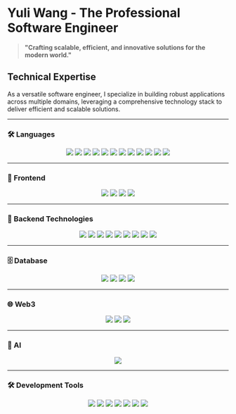 # Yuli Wang - The Professional Software Engineer

> **"Crafting scalable, efficient, and innovative solutions for the modern world."**

## Technical Expertise
As a versatile software engineer, I specialize in building robust applications across multiple domains, leveraging a comprehensive technology stack to deliver efficient and scalable solutions.

---

### 🛠️ Languages
<div align="center">

![](https://img.shields.io/badge/-C-A8B9CC?style=for-the-badge&logo=c&logoColor=white)
![](https://img.shields.io/badge/-C++-00599C?style=for-the-badge&logo=cplusplus&logoColor=white)
![](https://img.shields.io/badge/-Python-3776AB?style=for-the-badge&logo=python&logoColor=white)
![](https://img.shields.io/badge/-Java-007396?style=for-the-badge&logo=java&logoColor=white)
![](https://img.shields.io/badge/-Rust-000000?style=for-the-badge&logo=rust&logoColor=white)
![](https://img.shields.io/badge/-Go-00ADD8?style=for-the-badge&logo=go&logoColor=white)
![](https://img.shields.io/badge/-JavaScript-F7DF1E?style=for-the-badge&logo=javascript&logoColor=black)
![](https://img.shields.io/badge/-TypeScript-3178C6?style=for-the-badge&logo=typescript&logoColor=white)
![](https://img.shields.io/badge/-HTML-E34F26?style=for-the-badge&logo=html5&logoColor=white)
![](https://img.shields.io/badge/-LaTeX-008080?style=for-the-badge&logo=latex&logoColor=white)
![](https://img.shields.io/badge/-Bash-4EAA25?style=for-the-badge&logo=gnu-bash&logoColor=white)
![](https://img.shields.io/badge/-Solidity-363636?style=for-the-badge&logo=solidity&logoColor=white)

</div>

---

### 🎨 Frontend
<div align="center">

![](https://img.shields.io/badge/-React-61DAFB?style=for-the-badge&logo=react&logoColor=black)
![](https://img.shields.io/badge/-Vue.js-4FC08D?style=for-the-badge&logo=vue.js&logoColor=white)
![](https://img.shields.io/badge/-Next.js-000000?style=for-the-badge&logo=next.js&logoColor=white)
![](https://img.shields.io/badge/-Angular-DD0031?style=for-the-badge&logo=angular&logoColor=white)

</div>

---

### 🚀 Backend Technologies
<div align="center">

![](https://img.shields.io/badge/-Model--View--Controller-000000?style=for-the-badge&logoColor=white)
![](https://img.shields.io/badge/-Spring-6DB33F?style=for-the-badge&logo=spring&logoColor=white)
![](https://img.shields.io/badge/-NestJS-E0234E?style=for-the-badge&logo=nestjs&logoColor=white)
![](https://img.shields.io/badge/-Express.js-000000?style=for-the-badge&logo=express&logoColor=white)
![](https://img.shields.io/badge/-FastAPI-009688?style=for-the-badge&logo=fastapi&logoColor=white)
![](https://img.shields.io/badge/-Axum-000000?style=for-the-badge&logo=rust&logoColor=white)
![](https://img.shields.io/badge/-HTTP-00599C?style=for-the-badge&logo=http&logoColor=white)
![](https://img.shields.io/badge/-gRPC-2EA0F2?style=for-the-badge&logo=google&logoColor=white)
![](https://img.shields.io/badge/-RabbitMQ-FF6600?style=for-the-badge&logo=rabbitmq&logoColor=white)

</div>

---

### 🗄️ Database
<div align="center">

![](https://img.shields.io/badge/-MySQL-4479A1?style=for-the-badge&logo=mysql&logoColor=white)
![](https://img.shields.io/badge/-PostgreSQL-336791?style=for-the-badge&logo=postgresql&logoColor=white)
![](https://img.shields.io/badge/-MongoDB-47A248?style=for-the-badge&logo=mongodb&logoColor=white)
![](https://img.shields.io/badge/-Redis-DC382D?style=for-the-badge&logo=redis&logoColor=white)

</div>

---

### 🌐 Web3
<div align="center">

![](https://img.shields.io/badge/-Solana-9945FF?style=for-the-badge&logo=solana&logoColor=white)
![](https://img.shields.io/badge/-Anchor-000000?style=for-the-badge&logo=rust&logoColor=white)
![](https://img.shields.io/badge/-Metaplex-000000?style=for-the-badge&logo=rust&logoColor=white)

</div>

---

### 🤖 AI
<div align="center">

![](https://img.shields.io/badge/-PyTorch-EE4C2C?style=for-the-badge&logo=pytorch&logoColor=white)

</div>

---

### 🛠️ Development Tools
<div align="center">

![](https://img.shields.io/badge/-Git-F05032?style=for-the-badge&logo=git&logoColor=white)
![](https://img.shields.io/badge/-GitHub-181717?style=for-the-badge&logo=github&logoColor=white)
![](https://img.shields.io/badge/-GitLab-E0234E?style=for-the-badge&logo=gitlab&logoColor=white)
![](https://img.shields.io/badge/-Gitea-6DB33F?style=for-the-badge&logo=gitea&logoColor=white)
![](https://img.shields.io/badge/-VSCode-007ACC?style=for-the-badge&logo=visual-studio-code&logoColor=white)
![](https://img.shields.io/badge/-Docker-2496ED?style=for-the-badge&logo=docker&logoColor=white)
![](https://img.shields.io/badge/-Kubernetes-326CE5?style=for-the-badge&logo=kubernetes&logoColor=white)

</div>
